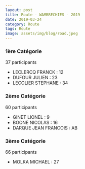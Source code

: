 ```yaml
---
layout: post
title: Route - WAMBRECHIES - 2019
date: 2019-03-24
category: Route
tags: Route
image: assets/img/blog/road.jpeg
---
```


### 1ère Catégorie
37 participants
- LECLERCQ FRANCK : 12
- DUFOUR JULIEN : 23
- LECOLIER STEPHANE : 34

### 2ème Catégorie
60 participants
- GINET LIONEL : 9
- BOONE NICOLAS : 16
- DARQUE JEAN FRANCOIS : AB

### 3ème Catégorie
66 participants
- MOLKA MICHAEL : 27
